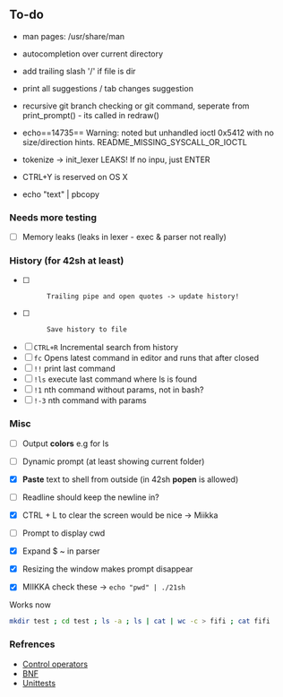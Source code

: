 ## To-do

- man pages: /usr/share/man
- autocompletion over current directory
- add trailing slash '/' if file is dir
- print all suggestions / tab changes suggestion
- recursive git branch checking or git command, seperate from print_prompt() - its called in redraw()

- echo==14735== Warning: noted but unhandled ioctl 0x5412 with no size/direction hints. README_MISSING_SYSCALL_OR_IOCTL
- tokenize -> init_lexer LEAKS! If no inpu, just ENTER
- CTRL+Y is reserved on OS X
- echo "text" | pbcopy

### Needs more testing
- [ ] Memory leaks (leaks in lexer - exec & parser not really)

### History (for 42sh at least)
- [ ]           Trailing pipe and open quotes -> update history!
- [ ]			Save history to file
- [ ] `CTRL+R`	Incremental search from history
- [ ] `fc`		Opens latest command in editor and runs that after closed
- [ ] `!!`		print last command
- [ ] `!ls`		execute last command where ls is found
- [ ] `!1`		nth command without params, not in bash?
- [ ] `!-3`		nth command with params

### Misc
- [ ] Output **colors** e.g for ls
- [ ] Dynamic prompt (at least showing current folder)
- [x] **Paste** text to shell from outside (in 42sh **popen** is allowed)
- [ ] Readline should keep the newline in?
- [x] CTRL + L to clear the screen would be nice -> Miikka
- [ ] Prompt to display cwd
- [x] Expand $ ~ in parser
- [x] Resizing the window makes prompt disappear
- [x] MIIKKA check these -> `echo "pwd" | ./21sh`



Works now
```sh
mkdir test ; cd test ; ls -a ; ls | cat | wc -c > fifi ; cat fifi
```

### Refrences
- [Control operators](https://unix.stackexchange.com/questions/159513/what-are-the-shells-control-and-redirection-operators)
- [BNF](https://en.wikipedia.org/wiki/Backus%E2%80%93Naur_form)
- [Unittests](https://github.com/JulienBalestra/21sh/blob/e1703310e11bf2774fb781c9b21937a69bb9e4ec/tests/test_minishell.py)
